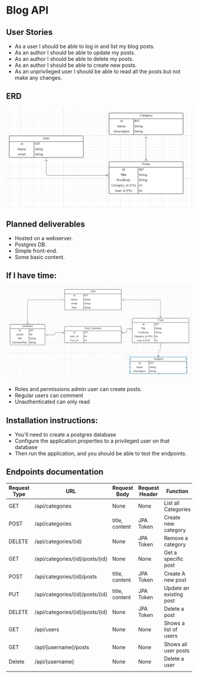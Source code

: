 # Blog API

## User Stories

* As a user I should be able to log in and list my blog posts.
* As an author I should be able to update my posts.
* As an author I should be able to delete my posts.
* As an author I should be able to create new posts.
* As an unprivileged user I should be able to read all the posts but not make any changes.

## ERD

![](./README/ERD.png)

## Planned deliverables

* Hosted on a webserver.
* Postgres DB.
* Simple front-end.
* Some basic content.

## If I have time:

![](./README/ambitious.erd.png)

* Roles and permissions admin user can create posts.
* Regular users can comment
* Unauthenticated can only read

## Installation instructions:

* You'll need to create a postgres database
* Configure the application.properties to a privileged user on that database
* Then run the application, and you should be able to test the endpoints.

## Endpoints documentation

| Request Type | URL                             | Request Body   | Request Header | Function                | Access |
|--------------|---------------------------------|----------------|----------------|-------------------------|--------|
| GET          | /api/categories                 | None           | None           | List all Categories     | Any    |
| POST         | /api/categories                 | title, content | JPA Token      | Create new category     | Author |
| DELETE       | /api/categories/{id}            | None           | JPA Token      | Remove a category       | Admin  |
| GET          | /api/categories/{id}/posts/{id} | None           | None           | Get a specific post     | Any    |
| POST         | /api/categories/{id}/posts      | title, content | JPA Token      | Create A new post       | Author |
| PUT          | /api/categories/{id}/posts/{id} | title, content | JPA Token      | Update an existing post | Author |
| DELETE       | /api/categories/{id}/posts/{id} | None           | JPA Token      | Delete a post           | Author |
| GET          | /api/users                      | None           | None           | Shows a list of users   | Any    |
| GET          | /api/{username}/posts           | None           | None           | Shows all user posts    | Any    |
| Delete       | /api/{username}                 | None           | None           | Delete a user           | Admin  |
|              |                                 |                |                |                         |        |
